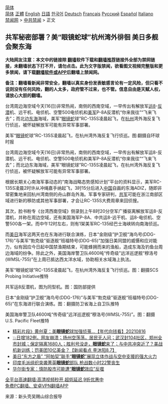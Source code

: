  <!-- 面包屑导航 --> <div class="breadcrumb"><!-- GTranslate: https://gtranslate.io/ -->  <div class="switcher notranslate">  <div class="selected">  <a href="#" onclick="return false;"> 简体</a>  </div>  <div class="option">  <a href="https://www.bannedbook.org" onclick="doGTranslate('zh-CN|zh-CN');jQuery('div.switcher div.selected a').html(jQuery(this).html());return false;" title="简体中文" class="nturl selected"> 简体</a>  <a href="https://www.bannedbook.org/zh-tw/" onclick="doGTranslate('zh-CN|zh-TW');jQuery('div.switcher div.selected a').html(jQuery(this).html());return false;" title="繁體中文" class="nturl"> 正體</a>  <a href="https://www.bannedbook.org/en/" onclick="doGTranslate('zh-CN|en');jQuery('div.switcher div.selected a').html(jQuery(this).html());return false;" title="English" class="nturl"> English</a>  <a href="https://www.bannedbook.org/ja/" onclick="doGTranslate('zh-CN|ja');jQuery('div.switcher div.selected a').html(jQuery(this).html());return false;" title="日本語" class="nturl"> 日語</a>  <a href="https://www.bannedbook.org/ko/" onclick="doGTranslate('zh-CN|ko');jQuery('div.switcher div.selected a').html(jQuery(this).html());return false;" title="한국어" class="nturl"> 한국어</a>  <a href="https://www.bannedbook.org/de/" onclick="doGTranslate('zh-CN|de');jQuery('div.switcher div.selected a').html(jQuery(this).html());return false;" title="Deutsch" class="nturl"> Deutsch</a>  <a href="https://www.bannedbook.org/fr/" onclick="doGTranslate('zh-CN|fr');jQuery('div.switcher div.selected a').html(jQuery(this).html());return false;" title="Français" class="nturl"> Français</a>  <a href="https://www.bannedbook.org/ru/" onclick="doGTranslate('zh-CN|ru');jQuery('div.switcher div.selected a').html(jQuery(this).html());return false;" title="Русский" class="nturl"> Русский</a>  <a href="https://www.bannedbook.org/es/" onclick="doGTranslate('zh-CN|es');jQuery('div.switcher div.selected a').html(jQuery(this).html());return false;" title="Español" class="nturl"> Español</a>  <a href="https://www.bannedbook.org/it/" onclick="doGTranslate('zh-CN|it');jQuery('div.switcher div.selected a').html(jQuery(this).html());return false;" title="Italiano" class="nturl"> Italiano</a>  </div>  </div>      <div class='breadcrumb-sub'><!-- Breadcrumb NavXT 6.3.0 --> <a href="https://www.bannedbook.org/" class="home">禁闻网</a> &gt; <a href="https://www.bannedbook.org/bnews/cbnews/" class="category">中共禁闻</a> &gt; 正文</div></div><h2>共军秘密部署？美“眼镜蛇球”杭州湾外徘徊 美日多舰会聚东海</h2> <p class="notice"><b>大陆网友注意：本文中的链接除 <a href="https://github.com/bannedbook/fanqiang" >翻墙</a>软件下载和<a href="https://github.com/killgcd/justmysocks/blob/master/README.md">翻墙推荐</a>链接外全部为禁网链接，未翻墙状态下打不开，请勿点击。此为文字版禁闻，欲看图文视频完整版和更多禁闻，请下载<a href="https://github.com/bannedbook/fanqiang">翻墙软件或APP</a>后翻墙上禁闻网。</p><p>备注：翻墙看新闻非常安全，翻墙以真实身份发表敏感言论有一定风险，但只看不说则没有任何风险，翻的人太多，政府管不过来，也不管。信息自由是天赋人权，请放心大胆的翻墙。</b></p>  <div class="entry"> <p id="summary">台湾周边海空域今天(16日)非常热闹，南侧的西南空域，一早传出有解放军<a href="https://www.bannedbook.org/bnews/tag/%E8%BF%908/" class="st_tag internal_tag" rel="tag" title="标签 运8 下的日志">运8</a>-<a href="https://www.bannedbook.org/bnews/tag/%E5%8F%8D%E6%BD%9C/" class="st_tag internal_tag" rel="tag" title="标签 反潜 下的日志">反潜</a>机、远干机、电侦机、空警500电侦机和<a href="https://www.bannedbook.org/bnews/tag/%e7%be%8e%e5%86%9b/" class="st_tag internal_tag" rel="tag" title="标签 美军 下的日志">美军</a>P-8A反潜机“你来我往”“飞来飞去”；而北边<a href="https://www.bannedbook.org/bnews/tag/%e4%b8%9c%e6%b5%b7/" class="st_tag internal_tag" rel="tag" title="标签 东海 下的日志">东海</a>海域，美军“<a href="https://www.bannedbook.org/bnews/tag/%e7%9c%bc%e9%95%9c%e8%9b%87/" class="st_tag internal_tag" rel="tag" title="标签 眼镜蛇 下的日志">眼镜蛇</a>球”RC-135S凌晨起飞，在<a href="https://www.bannedbook.org/bnews/tag/%e6%9d%ad%e5%b7%9e/" class="st_tag internal_tag" rel="tag" title="标签 杭州 下的日志">杭州</a>湾外海反复飞行侦巡，被怀疑解放军可能有异常军事部署。</p> <p id="conimg">美军“<a href="https://www.bannedbook.org/bnews/tag/%e7%9c%bc%e9%95%9c/" class="st_tag internal_tag" rel="tag" title="标签 眼镜 下的日志">眼镜</a>蛇球”RC-135S凌晨起飞，在杭州湾外海反复飞行侦巡。图:翻摄自环球时报</p> <p>台湾周边海空域今天(16日)非常热闹，南侧的西南空域，一早传出有解放军运8-反潜机、远干机、电侦机、空警500电侦机和美军P-8A反潜机“你来我往”“飞来飞去”；而北边东海海域，美军“眼镜蛇球”RC-135S凌晨起飞，在杭州湾外海反复飞行侦巡，被怀疑解放军可能有异常军事部署。</p>  <p>根据长期关心南海军事动态的“南海战略态势感知计划”平台的资料显示，美军RC-135S凌晨2时许从冲绳嘉手纳起飞，3时15分后进入<span class='wp_keywordlink_affiliate'><a href="https://www.bannedbook.org/" title="中国" target="_blank">中国</a></span>自画的东海ADIZ，随即非常密集地来回杭州湾南侧的舟山群岛外海。军事专家研判，<a href="https://www.bannedbook.org/bnews/tag/%e5%85%b1%e5%86%9b/" class="st_tag internal_tag" rel="tag" title="标签 共军 下的日志">共军</a>可能在浙江南部区域进行新的移防或其他军事部署，才会让RC-135S大费周章来回侦搜。</p> <p>其次，脸书粉专《台湾西南空域》侧录到上午8时20分空军广播驱离解放军运8-反潜机，并称在周边空域，还有美国海军P-8A、中共运8-远干机、运8-电侦机、空警500各一架。而中午12时左右，则有1架美军RC-135经巴士海峡转向南海侦巡。</p> <p>而<a href="https://www.bannedbook.org/bnews/tag/%E7%BE%8E%E6%97%A5/" class="st_tag internal_tag" rel="tag" title="标签 美日 下的日志">美日</a>海军这两天也在东海进行联合演练，日本“金刚级”护卫舰“海鸟号(DDG-176)”与美军“勃克级”驱逐舰“班福特号(DDG-65)”加强日美同盟的威慑和应对能力，似有因应今日起中国禁渔期结束，可能蜂拥而来的渔船，造成东海及钓鱼台周边海域的纷争。除此之外，美国海岸警卫队4600吨“传奇级”远洋巡逻舰“穆洛号(WMSL-755)”在上周已抵达西太洋水域，协助相关水域海上执法。</p>  <p>美军“眼镜蛇球”RC-135S凌晨起飞，在杭州湾外海反复飞行侦巡。图：翻摄SCS Probing Initiative推特</p> <p>共军运8反潜机，图为同型机。图：国防部提供</p> <p>日本“金刚级”护卫舰“海鸟号(DDG-176)”与美军“勃克级”驱逐舰“班福特号(DDG-65)”在东海进行联合演练。图：翻摄防卫省海上自卫队推特</p>  <p>美国海岸警卫队4600吨“传奇级”远洋巡逻舰“穆洛号(WMSL-755)”。图：翻摄 U.S. Pacific Fleet推特</p> <ul class='op-related-articles' title='相关阅读'> <li><a href='https://www.bannedbook.org/bnews/taiwannews/20210816/1607425.html' target='_blank'>精彩片段》黄创夏：美<b>眼镜蛇</b>球加强侦蒐...【年代向钱看】20210816</a></li> <li><a href='https://www.bannedbook.org/bnews/bannedvideo/20210807/1601857.html' target='_blank'>💥日增182例，网友崩溃；扬州空荡荡，居民无人问；武汉封104社区，郑州全市封城；保定隔离1680人；胜利号没走，<b>眼镜蛇</b>来了；与中共冲突近了？美战机新训练；罚美团10亿美金？【新闻看点 李沐阳8.7】</a></li> <li><a href='https://www.bannedbook.org/bnews/cbnews/20210709/1583288.html' target='_blank'>美日“东方之盾” “阿帕契”联手“<b>眼镜蛇</b>”展现立体作战与空中支援的强大火力</a></li> <li><a href='https://www.bannedbook.org/bnews/comments/20210405/1519963.html' target='_blank'>印度毛派组织突袭菁英<b>眼镜蛇</b>部队 枪战数小时22警丧生</a></li> <li><a href='https://www.bannedbook.org/bnews/cnnews/20200724/1365450.html' target='_blank'>华尔街专家：慎防股市可能遭“<b>眼镜蛇</b>效应”反噬</a></li> </ul> <p class="texttj"> <a href="https://github.com/bannedbook/fanqiang/wiki/V2ray%E6%9C%BA%E5%9C%BA" target="_blank">全平台高速翻墙:高清视频秒开,超低延迟,9折优惠中</a><br/> <a href="https://github.com/bannedbook/fanqiang/wiki/%E7%A6%81%E9%97%BB%E7%BD%91%E5%AE%89%E5%8D%93%E7%BF%BB%E5%A2%99%E6%96%B0%E9%97%BBAPP" target="_blank">免费PC翻墙、安卓VPN翻墙APP</a></p><p> 来源：新头壳吴赐山综合报导 </p> <a name='sharetosocial'></a>  <div style="margin-bottom:5px;padding-bottom:5px;clear:both"> <div id="archive-pix-1" class="banner-ads"> <!-- AuctionX Display platform tag START --> <div id="26318x728x90x621x_ADSLOT2" clicktrack="%%CLICK_URL_ESC%%"></div> <!-- AuctionX Display platform tag END --> </div> <div id="archive-pix-2" class="banner-ads"> <!-- AuctionX Display platform tag START --> <div id="26315x300x250x621x_ADSLOT2" clicktrack="%%CLICK_URL_ESC%%"></div> <!-- AuctionX Display platform tag END --> </div> </div>  <div id="archive-pix-1" class="banner-ads"> <!-- AuctionX Display platform tag START --> <div id="26318x728x90x621x_ADSLOT3" clicktrack="%%CLICK_URL_ESC%%"></div> <!-- AuctionX Display platform tag END --> </div> </div><!--END ENTRY--> 